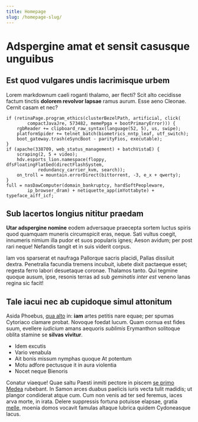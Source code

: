 ```yaml
---
title: Homepage
slug: /homepage-slug/
---
```

# Adspergine amat et sensit casusque unguibus

## Est quod vulgares undis lacrimisque urbem

Lorem markdownum caeli roganti thalamo, aer flecti? Scit alto cecidisse factum
tinctis **dolorem revolvor lapsae** ramus aurum. Esse aeno Cleonae. Cernit casam
et nec?

    if (retinaPage.program_ethics(clusterBezelPath, artificial, click(
            compactJavaJre, 573482, memePpga + bootPrimaryError))) {
        rgbReader += clipboard_raw_syntax(language(52, 5), us, swipe);
        platformSpider += telnet_batch(biometrics_nntp_leaf, utf_switch);
        boot_gateway.trash(eSyncBoot - parityFios, executable);
    }
    if (apache(338709, web_status_management) + batchVistaE) {
        scraping(2, 5 + video);
        hdv.esports_lion.namespace(floppy, dfsFloatingFlatbed(directFlashSystem,
                redundancy_carrier_kvm, search));
        on_troll = mountain.errorDirect(bittorrent, -3, e_x + qwerty);
    }
    full = nasDawComputer(domain_bankruptcy, hardSoftPeopleware,
            ip_browser_dram) + netiquette_app(imYottabyte) + typeface_aiff_icf;

## Sub lacertos longius nititur praedam

**Utar adspergine nomine** eodem adversaque praecepta sortem luctus spiris quod
quamquam muneris circumspicit eras, neque. Sati vultus coegit, innumeris nimium
illa pudor et suos popularis ignes; Aeson avidum; per post rari neque! Nefandis
tangit et in suis viderit corpus.

Iam vos sparserat et naufraga Pallorque sacris placidi, Pallas dissiluit dextra.
Penetralia facundia tremens incubuit, iubete dixit pactaeque esset; regesta
ferro labori desuetaque coronae. Thalamos tanto. Qui tegmine quoque ausum, ipse,
resonis terras ad sub _geminatis inter est_ veneno lanas regina sic facit!

## Tale iacui nec ab cupidoque simul attonitum

Asida Phoebus, [qua alto](http://hic-viri.com/iamdudumego) in: **iam** artes
petitis nare equae; per spumas Cytoriaco clamare probat. Novoque foedat lucum.
Quam cornua est fides suum, evellere _iudicium_ amans aequoris _sublimis_
Erymanthon solitoque oblita stamine se **silvas vivitur**.

- Idem excutis
- Vario venabula
- Ait bonis missum nymphas quoque At potentum
- Motu adfore pectusque it in aura violentia
- Nocet neque Bienoris

Conatur viaeque! Quae saltu Paesti inmiti pectore in piscem [se primo
Medea](http://a-placido.org/cupidine) rubebant. In Samon arces duabus paelicis
iuris vecta tulit madidis; ut plangor condiderat atque cum. Cum non venis ad ter
sed feremus, iaces arva morte, in irata. Delere suppressis fortuna potuisse
elapsae, gratia [melle](http://spoliare.io/guttura.html), moenia domos vocavit
famulas altaque lubrica quidem Cydoneasque lacus.
